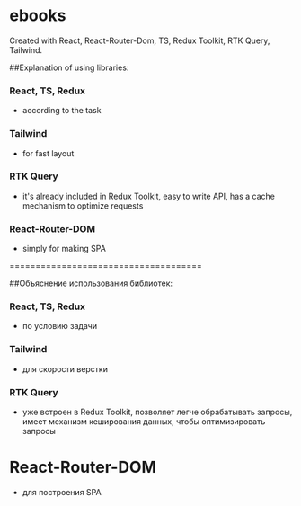 # ebooks

Created with React, React-Router-Dom, TS, Redux Toolkit, RTK Query, Tailwind.

##Explanation of using libraries:
### React, TS, Redux
- according to the task

### Tailwind
- for fast layout

### RTK Query
- it's already included in Redux Toolkit, easy to write API, has a cache mechanism to optimize requests

### React-Router-DOM
- simply for making SPA

=====================================

##Объяснение использования библиотек:
### React, TS, Redux
- по условию задачи

### Tailwind
- для скорости верстки

### RTK Query
- уже встроен в Redux Toolkit, позволяет легче обрабатывать запросы, имеет механизм кеширования данных, чтобы оптимизировать запросы

# React-Router-DOM
- для построения SPA
